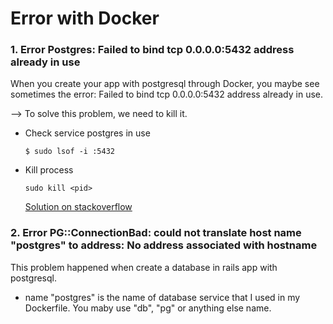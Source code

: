 # Error with Docker

### 1. Error Postgres: Failed to bind tcp 0.0.0.0:5432 address already in use

When you create your app with postgresql through Docker, you maybe see sometimes the error: Failed to bind tcp 0.0.0.0:5432 address already in use.

--> To solve this problem, we need to kill it.

- Check service postgres in use
  ```
  $ sudo lsof -i :5432
  ```  

- Kill process
  ```
  sudo kill <pid>
  ```
  [Solution on stackoverflow](https://stackoverflow.com/questions/38249434/docker-postgres-failed-to-bind-tcp-0-0-0-05432-address-already-in-use)

### 2. Error PG::ConnectionBad: could not translate host name "postgres" to address: No address associated with hostname

This problem happened when create a database in rails app with postgresql.

- name "postgres" is the name of database service that I used in my Dockerfile. You maby use "db", "pg" or anything else name.


